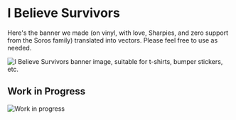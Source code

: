 # I Believe Survivors

Here's the banner we made (on vinyl, with love, Sharpies, and zero support from the Soros family) translated into vectors. Please feel free to use as needed.

<img src="https://raw.githubusercontent.com/kentbrew/i-believe-survivors/master/believe.png" alt="I Believe Survivors banner image, suitable for t-shirts, bumper stickers, etc."/>

## Work in Progress

<img src="https://raw.githubusercontent.com/kentbrew/i-believe-survivors/master/in_progress.jpg" alt="Work in progress"/>
